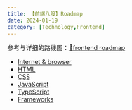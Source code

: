 ```yaml
---
title: 【前端八股】Roadmap
date: 2024-01-19
category: [Technology,Frontend]
---
```


参考与详细的路线图：[🔗frontend roadmap](https://roadmap.sh/frontend)

- [Internet & browser](https://aliceraylu.github.io/2024/01/14/technology/frontend/HTTPbasic/)
- [HTML]()
- [CSS]()
- [JavaScript]()
- [TypeScript]()
- [Frameworks]()

